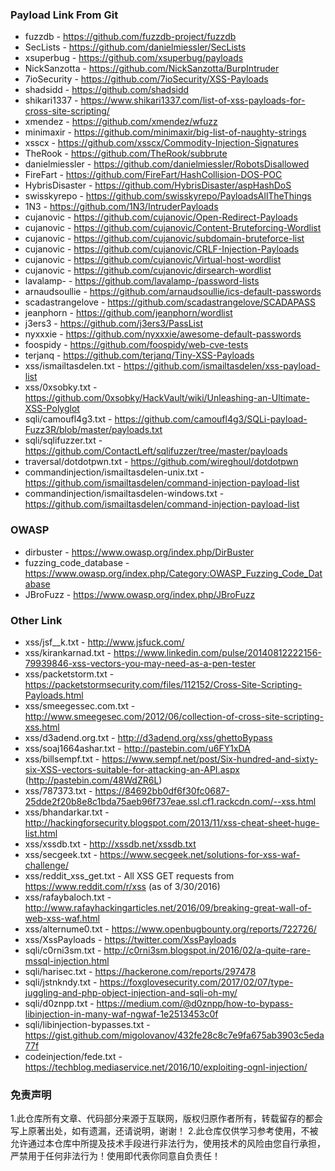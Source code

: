 ### Payload Link From Git

- fuzzdb         - https://github.com/fuzzdb-project/fuzzdb
- SecLists       - https://github.com/danielmiessler/SecLists
- xsuperbug      - https://github.com/xsuperbug/payloads
- NickSanzotta   - https://github.com/NickSanzotta/BurpIntruder
- 7ioSecurity    - https://github.com/7ioSecurity/XSS-Payloads
- shadsidd       - https://github.com/shadsidd
- shikari1337    - https://www.shikari1337.com/list-of-xss-payloads-for-cross-site-scripting/
- xmendez        - https://github.com/xmendez/wfuzz
- minimaxir      - https://github.com/minimaxir/big-list-of-naughty-strings
- xsscx          - https://github.com/xsscx/Commodity-Injection-Signatures
- TheRook        - https://github.com/TheRook/subbrute
- danielmiessler - https://github.com/danielmiessler/RobotsDisallowed
- FireFart       - https://github.com/FireFart/HashCollision-DOS-POC
- HybrisDisaster - https://github.com/HybrisDisaster/aspHashDoS
- swisskyrepo    - https://github.com/swisskyrepo/PayloadsAllTheThings
- 1N3            - https://github.com/1N3/IntruderPayloads
- cujanovic      - https://github.com/cujanovic/Open-Redirect-Payloads
- cujanovic      - https://github.com/cujanovic/Content-Bruteforcing-Wordlist
- cujanovic      - https://github.com/cujanovic/subdomain-bruteforce-list
- cujanovic      - https://github.com/cujanovic/CRLF-Injection-Payloads
- cujanovic      - https://github.com/cujanovic/Virtual-host-wordlist
- cujanovic      - https://github.com/cujanovic/dirsearch-wordlist
- lavalamp-      - https://github.com/lavalamp-/password-lists
- arnaudsoullie  - https://github.com/arnaudsoullie/ics-default-passwords
- scadastrangelove  - https://github.com/scadastrangelove/SCADAPASS
- jeanphorn         - https://github.com/jeanphorn/wordlist
- j3ers3            - https://github.com/j3ers3/PassList
- nyxxxie           - https://github.com/nyxxxie/awesome-default-passwords
- foospidy          - https://github.com/foospidy/web-cve-tests
- terjanq           - https://github.com/terjanq/Tiny-XSS-Payloads
- xss/ismailtasdelen.txt  - https://github.com/ismailtasdelen/xss-payload-list
- xss/0xsobky.txt         - https://github.com/0xsobky/HackVault/wiki/Unleashing-an-Ultimate-XSS-Polyglot
- sqli/camoufl4g3.txt     - https://github.com/camoufl4g3/SQLi-payload-Fuzz3R/blob/master/payloads.txt
- sqli/sqlifuzzer.txt     - https://github.com/ContactLeft/sqlifuzzer/tree/master/payloads
- traversal/dotdotpwn.txt - https://github.com/wireghoul/dotdotpwn
- commandinjection/ismailtasdelen-unix.txt - https://github.com/ismailtasdelen/command-injection-payload-list
- commandinjection/ismailtasdelen-windows.txt - https://github.com/ismailtasdelen/command-injection-payload-list

### OWASP

- dirbuster              - https://www.owasp.org/index.php/DirBuster
- fuzzing_code_database  - https://www.owasp.org/index.php/Category:OWASP_Fuzzing_Code_Database
- JBroFuzz               - https://www.owasp.org/index.php/JBroFuzz

### Other Link


- xss/jsf__k.txt          - http://www.jsfuck.com/
- xss/kirankarnad.txt     - https://www.linkedin.com/pulse/20140812222156-79939846-xss-vectors-you-may-need-as-a-pen-tester
- xss/packetstorm.txt     - https://packetstormsecurity.com/files/112152/Cross-Site-Scripting-Payloads.html
- xss/smeegessec.com.txt  - http://www.smeegesec.com/2012/06/collection-of-cross-site-scripting-xss.html
- xss/d3adend.org.txt     - http://d3adend.org/xss/ghettoBypass
- xss/soaj1664ashar.txt   - http://pastebin.com/u6FY1xDA
- xss/billsempf.txt       - https://www.sempf.net/post/Six-hundred-and-sixty-six-XSS-vectors-suitable-for-attacking-an-API.aspx (http://pastebin.com/48WdZR6L)
- xss/787373.txt          - https://84692bb0df6f30fc0687-25dde2f20b8e8c1bda75aeb96f737eae.ssl.cf1.rackcdn.com/--xss.html
- xss/bhandarkar.txt      - http://hackingforsecurity.blogspot.com/2013/11/xss-cheat-sheet-huge-list.html
- xss/xssdb.txt           - http://xssdb.net/xssdb.txt
- xss/secgeek.txt         - https://www.secgeek.net/solutions-for-xss-waf-challenge/
- xss/reddit_xss_get.txt  - All XSS GET requests from https://www.reddit.com/r/xss (as of 3/30/2016)
- xss/rafaybaloch.txt     - http://www.rafayhackingarticles.net/2016/09/breaking-great-wall-of-web-xss-waf.html
- xss/alternume0.txt      - https://www.openbugbounty.org/reports/722726/
- xss/XssPayloads         - https://twitter.com/XssPayloads
- sqli/c0rni3sm.txt       - http://c0rni3sm.blogspot.in/2016/02/a-quite-rare-mssql-injection.html
- sqli/harisec.txt        - https://hackerone.com/reports/297478
- sqli/jstnkndy.txt       - https://foxglovesecurity.com/2017/02/07/type-juggling-and-php-object-injection-and-sqli-oh-my/
- sqli/d0znpp.txt         - https://medium.com/@d0znpp/how-to-bypass-libinjection-in-many-waf-ngwaf-1e2513453c0f
- sqli/libinjection-bypasses.txt - https://gist.github.com/migolovanov/432fe28c8c7e9fa675ab3903c5eda77f
- codeinjection/fede.txt  - https://techblog.mediaservice.net/2016/10/exploiting-ognl-injection/

### 免责声明

1.此仓库所有文章、代码部分来源于互联网，版权归原作者所有，转载留存的都会写上原著出处，如有遗漏，还请说明，谢谢！
2.此仓库仅供学习参考使用，不被允许通过本仓库中所提及技术手段进行非法行为，使用技术的风险由您自行承担，严禁用于任何非法行为！使用即代表你同意自负责任！

